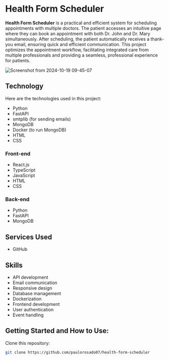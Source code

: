 # Health Form Scheduler

**Health Form Scheduler** is a practical and efficient system for scheduling appointments with multiple doctors. The patient accesses an intuitive page where they can book an appointment with both Dr. John and Dr. Mary simultaneously. After scheduling, the patient automatically receives a thank-you email, ensuring quick and efficient communication. This project optimizes the appointment workflow, facilitating integrated care from multiple professionals and providing a seamless, professional experience for patients.

![Screenshot from 2024-10-19 09-45-07](https://github.com/user-attachments/assets/d01bac18-4c10-49f7-8d81-c6c025c68123)



## Technology

Here are the technologies used in this project:

* Python
* FastAPI
* smtplib (for sending emails)
* MongoDB
* Docker (to run MongoDB)
* HTML
* CSS

### Front-end

- React.js
- TypeScript
- JavaScript
- HTML
- CSS

### Back-end

- Python
- FastAPI
- MongoDB

## Services Used

* GitHub

## Skills

* API development
* Email communication
* Responsive design
* Database management
* Dockerization
* Frontend development
* User authentication
* Event handling

## Getting Started and How to Use:

 Clone this repository:
   ```bash
   git clone https://github.com/paulorosado07/health-form-scheduler
